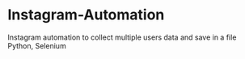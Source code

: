 # Instagram-Automation
Instagram automation to collect multiple users data and save in a file 
Python, Selenium
